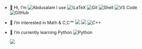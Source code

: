 - 👋 Hi, I’m ![$Abdusalam$](https://img.shields.io/badge/-Abduslam-black?style=plastic&logo=github)
  I use ![$\LaTeX$](https://img.shields.io/badge/-Tex-black?style=plastic&logo=tex)
  ![Git](https://img.shields.io/badge/-Git-black?style=plastic&logo=git)
  ![Shell](https://img.shields.io/badge/-Shell-blasck?style=plastic&logo=Shell)
  ![VS Code](https://img.shields.io/badge/-VS%20Code-007ACC?style=plastic&logo=visual-studio-code)
  ![GitHub](https://img.shields.io/badge/-GitHub-181717?style=plastic&logo=github)

- 👀 I’m interested in Math & C,C艹 
  ![](https://img.shields.io/badge/Math-Algebra-red.svg)
  ![](https://img.shields.io/badge/Math-equation-yellow.svg?style=flat)
  ![C++](https://img.shields.io/badge/-C++-00599C?style=plastic&logo=c)
- 🌱 I’m currently learning Python 
  ![Python](https://img.shields.io/badge/-Python-8fcfd1?style=plastic&logo=Python)

  [![](https://github-readme-stats.vercel.app/api?username=Abdusalamstd&theme=dark&show_icons=true)](https://github.com/Abdusalamstd)

<!---
Abdusalamstd/Abdusalamstd is a ✨ special ✨ repository because its `README.md` (this file) appears on your GitHub profile.
You can click the Preview link to take a look at your changes.
--->
